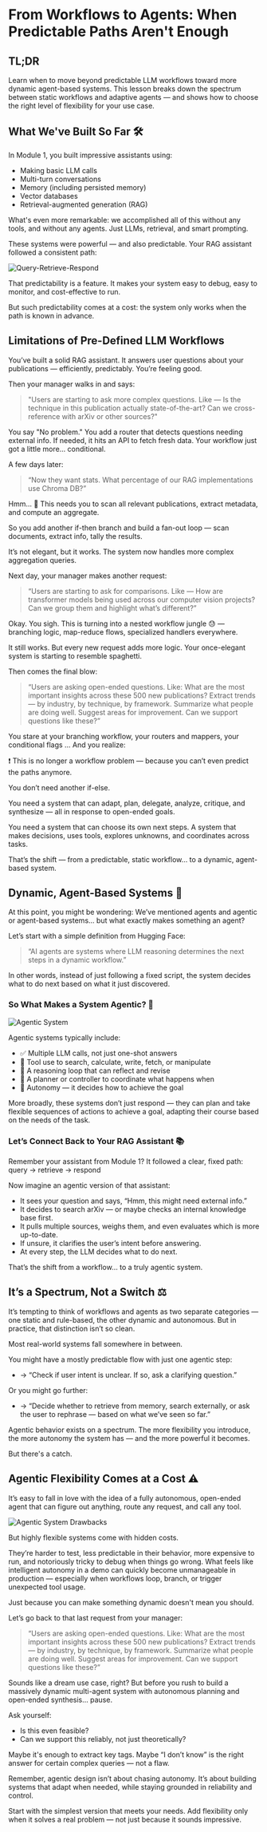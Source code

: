 # From Workflows to Agents: When Predictable Paths Aren't Enough

## TL;DR

Learn when to move beyond predictable LLM workflows toward more dynamic agent-based systems. This lesson breaks down the spectrum between static workflows and adaptive agents — and shows how to choose the right level of flexibility for your use case.

## What We've Built So Far 🛠️

In Module 1, you built impressive assistants using:

- Making basic LLM calls
- Multi-turn conversations
- Memory (including persisted memory)
- Vector databases
- Retrieval-augmented generation (RAG)

What's even more remarkable: we accomplished all of this without any tools, and without any agents. Just LLMs, retrieval, and smart prompting.

These systems were powerful — and also predictable. Your RAG assistant followed a consistent path:

![Query-Retrieve-Respond](https://app-cdn.readytensor.ai/publications/resources/hubId=5489/publicationId=2785/query-retrieve-respond-v3.jpg?Expires=1754089999&Key-Pair-Id=K2V2TN6YBJQHTG&Signature=Exfw1nOGnnhTobWgw3ufHnEatbIceQS-aC3ZsO-Ah4Rpr0mgXM-ODJo5uesoUcjxIh25Bo~Lj2wF4fMhXxfNOdx68cFJZxJ01qP-mmliDzBFhKi5-1-MkK9aTWdAQNNtf9VcT1a~yCskxFFDUusBb6Ozhtpun14ujjLoWGhOMvPU5OW3SB2rWlinXyGspSwirOI3Ay0JdpLMVYwa6BjMtOL5Gh0yNFO6u2hDb1g6Vo-~1oSqfBE3ayc-nJ7~NARE9KxJRvGUD7NpUNJKRXHOZbocmEiRD2u-6e1zRsF0wgH793z0BWFtzniOHNMluYGiOYx0WGHAdUqJwp1GDUCWXg__)

That predictability is a feature. It makes your system easy to debug, easy to monitor, and cost-effective to run.

But such predictability comes at a cost: the system only works when the path is known in advance.

## Limitations of Pre-Defined LLM Workflows

You’ve built a solid RAG assistant. It answers user questions about your publications — efficiently, predictably. You’re feeling good.

Then your manager walks in and says:

> "Users are starting to ask more complex questions. Like — Is the technique in this publication actually state-of-the-art? Can we cross-reference with arXiv or other sources?"

You say "No problem." You add a router that detects questions needing external info. If needed, it hits an API to fetch fresh data. Your workflow just got a little more… conditional.

A few days later:

> “Now they want stats. What percentage of our RAG implementations use Chroma DB?”

Hmm... 🤔 This needs you to scan all relevant publications, extract metadata, and compute an aggregate.

So you add another if-then branch and build a fan-out loop — scan documents, extract info, tally the results.

It’s not elegant, but it works. The system now handles more complex aggregation queries.

Next day, your manager makes another request:

> “Users are starting to ask for comparisons. Like — How are transformer models being used across our computer vision projects? Can we group them and highlight what’s different?”

Okay. You sigh. This is turning into a nested workflow jungle 😓 — branching logic, map-reduce flows, specialized handlers everywhere.

It still works. But every new request adds more logic. Your once-elegant system is starting to resemble spaghetti.

Then comes the final blow:

> “Users are asking open-ended questions. Like: What are the most important insights across these 500 new publications? Extract trends — by industry, by technique, by framework. Summarize what people are doing well. Suggest areas for improvement. Can we support questions like these?”

You stare at your branching workflow, your routers and mappers, your conditional flags ... And you realize:

❗ This is no longer a workflow problem — because you can’t even predict the paths anymore.

You don’t need another if-else.

You need a system that can adapt, plan, delegate, analyze, critique, and synthesize — all in response to open-ended goals.

You need a system that can choose its own next steps. A system that makes decisions, uses tools, explores unknowns, and coordinates across tasks.

That’s the shift — from a predictable, static workflow… to a dynamic, agent-based system.

## Dynamic, Agent-Based Systems 🧠

At this point, you might be wondering: We’ve mentioned agents and agentic or agent-based systems… but what exactly makes something an agent?

Let’s start with a simple definition from Hugging Face:

> “AI agents are systems where LLM reasoning determines the next steps in a dynamic workflow.”

In other words, instead of just following a fixed script, the system decides what to do next based on what it just discovered.

### So What Makes a System Agentic? 🤖

![Agentic System](https://app-cdn.readytensor.ai/publications/resources/hubId=5489/publicationId=2785/agentic-system3.jpg?Expires=1754089999&Key-Pair-Id=K2V2TN6YBJQHTG&Signature=TSTrLAc6nOqdB4-NDNqOXSvngBpJu2qo5xUtWqNJ-OTQW5GlqjEiYgTaqT7RY4mgPLhbOE2VsAyhdD9UqXu2HNPK94iAXV6LEEYUzVjTbbilqq2K3Bi~Wt6xuTvtABmsm5Rb-DzqUcxnoivChyKrmhl3HtjwQEWTG1jr~su326i1cb1kMykKxTUZXRPT7ib3uAFaDrFbg6g8YfwDY8~PTZXba2xUb5O8FcIoYP9a2NMgM5RZsdkcjh8xTznbn6JrePD38aowAdzVhe8H~PbaZuMcVHhziXSyW4IZC6Ib92bIjtjjZb1rF7xgHmg6mH6L1p2PxOcC4zhhWJpNWSssSw__)

Agentic systems typically include:

- ✅ Multiple LLM calls, not just one-shot answers
- 🔧 Tool use to search, calculate, write, fetch, or manipulate
- 🧠 A reasoning loop that can reflect and revise
- 🧭 A planner or controller to coordinate what happens when
- 🎯 Autonomy — it decides how to achieve the goal

More broadly, these systems don’t just respond — they can plan and take flexible sequences of actions to achieve a goal, adapting their course based on the needs of the task.

### Let’s Connect Back to Your RAG Assistant 📚

Remember your assistant from Module 1? It followed a clear, fixed path: query → retrieve → respond

Now imagine an agentic version of that assistant:

- It sees your question and says, “Hmm, this might need external info.”
- It decides to search arXiv — or maybe checks an internal knowledge base first.
- It pulls multiple sources, weighs them, and even evaluates which is more up-to-date.
- If unsure, it clarifies the user’s intent before answering.
- At every step, the LLM decides what to do next.

That’s the shift from a workflow… to a truly agentic system.

## It’s a Spectrum, Not a Switch ⚖️

It’s tempting to think of workflows and agents as two separate categories — one static and rule-based, the other dynamic and autonomous. But in practice, that distinction isn’t so clean.

Most real-world systems fall somewhere in between.

You might have a mostly predictable flow with just one agentic step:
- → “Check if user intent is unclear. If so, ask a clarifying question.”

Or you might go further:
- → “Decide whether to retrieve from memory, search externally, or ask the user to rephrase — based on what we’ve seen so far.”

Agentic behavior exists on a spectrum. The more flexibility you introduce, the more autonomy the system has — and the more powerful it becomes.

But there's a catch.

## Agentic Flexibility Comes at a Cost ⚠️

It’s easy to fall in love with the idea of a fully autonomous, open-ended agent that can figure out anything, route any request, and call any tool.

![Agentic System Drawbacks](https://app-cdn.readytensor.ai/publications/resources/hubId=5489/publicationId=2785/agentic-system-drawbacks.jpg?Expires=1754089999&Key-Pair-Id=K2V2TN6YBJQHTG&Signature=Z5Umcs2ImlY-BwFn~XD~jVDX-Pm5y2w3ZFh4bmEK5j76MfRO2oxJT4EuFHxsJpbYwIYoYiu~DTlH0ucr1Y3XoyTWxcQ2Powu~ls7A8GntVYQYU61gRnWe1O4XSm347ulWRqfiHXoIy8b7DsP1kRYbQ0eVsGzYiW1VWqIoZw-dGSMRX5UvXHdvsMlR6FVEUaybwJm6atxK4M9BBiIK5g7cd3ALyjTFc3VJ1mCWqn25CAaxO-pjXoLDA2lrSDwO4j2X~Sjwrta3F86fKM1qY2se484fb8m1FWllYlexY7QUmnk5X7h09~8S5lMQa6GrwW3Z0M8A7KdpKuYZ7C3t5MucQ__)

But highly flexible systems come with hidden costs.

They’re harder to test, less predictable in their behavior, more expensive to run, and notoriously tricky to debug when things go wrong. What feels like intelligent autonomy in a demo can quickly become unmanageable in production — especially when workflows loop, branch, or trigger unexpected tool usage.

Just because you can make something dynamic doesn't mean you should.

Let’s go back to that last request from your manager:

> “Users are asking open-ended questions. Like: What are the most important insights across these 500 new publications? Extract trends — by industry, by technique, by framework. Summarize what people are doing well. Suggest areas for improvement. Can we support questions like these?”

Sounds like a dream use case, right? But before you rush to build a massively dynamic multi-agent system with autonomous planning and open-ended synthesis… pause.

Ask yourself:

- Is this even feasible?
- Can we support this reliably, not just theoretically?

Maybe it's enough to extract key tags. Maybe “I don’t know” is the right answer for certain complex queries — not a flaw.

Remember, agentic design isn’t about chasing autonomy. It’s about building systems that adapt when needed, while staying grounded in reliability and control.

Start with the simplest version that meets your needs. Add flexibility only when it solves a real problem — not just because it sounds impressive.